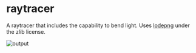 # raytracer

A raytracer that includes the capability to bend light. Uses [lodepng](https://github.com/lvandeve/lodepng) under the zlib license.

![output](https://user-images.githubusercontent.com/114033341/210893938-64ecc201-c0ec-48b0-a6c8-9e7f4186dba6.gif)

